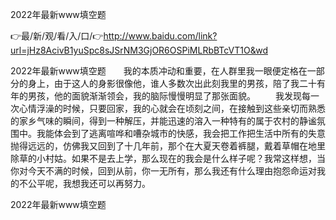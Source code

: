 2022年最新www填空题

👉最/新/观/看/入/口/👉http://www.baidu.com/link?url=jHz8AcivB1yuSpc8sJSrNM3GjOR6OSPiMLRbBTcVT1O&wd

2022年最新www填空题　　我的本质冲动和重要，在人群里我一眼便定格在一部分的身上，由于这人的身影很像他，谁人多数次出此刻我里的男孩，陪了我二十有年的男孩，他的面貌渐渐领会，我的脑际慢慢明显了那张面貌。
　　我发现每一次心情浮澡的时候，只要回家，我的心就会在顷刻之间，在接触到这些亲切而熟悉的家乡气味的瞬间，得到一种解压，并能迅速的溶入一种特有的属于农村的静谧氛围中。我能体会到了逃离喧哗和嘈杂城市的快感，我会把工作把生活中所有的失意抛得远远的，仿佛我又回到了十几年前，那个在大夏天卷着裤腿，戴着草帽在地里除草的小村姑。如果不是去上学，那么现在的我会是什么样子呢？我常这样想，当你对今天不满的时候，回到从前，你一无所有，那么我还有什么理由抱怨命运对我的不公平呢，我想我还可以再努力。


2022年最新www填空题
